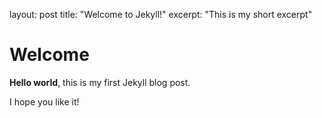 
layout: post
title:  "Welcome to Jekyll!"
excerpt: "This is my short excerpt"


# Welcome

**Hello world**, this is my first Jekyll blog post.

I hope you like it!
